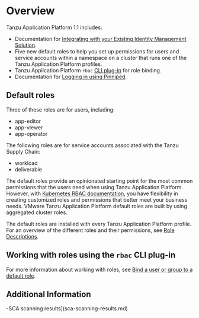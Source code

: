# Overview

Tanzu Application Platform 1.1 includes:

- Documentation for [Integrating with your Existing Identity Management Solution](integrating-identity.md).
- Five new default roles to help you set up permissions for users and service accounts within a namespace on a cluster that runs one of the Tanzu Application Platform profiles.
- Tanzu Application Platform `rbac` [CLI plug-in](binding.md) for role binding.
- Documentation for [Logging in using Pinniped](pinniped-login.md).

## <a id="default-roles"></a> Default roles

Three of these roles are for users, including:

- app-editor
- app-viewer
- app-operator

The following roles are for service accounts associated with the Tanzu Supply Chain:

- workload
- deliverable

The default roles provide an opinionated starting point for the most common permissions that the users need when using Tanzu Application Platform. However, with [Kubernetes RBAC documentation](https://kubernetes.io/docs/reference/access-authn-authz/rbac/), you have flexibility in creating customized roles and permissions that better meet your business needs. VMware Tanzu Application Platform default roles are built by using aggregated cluster roles.

The default roles are installed with every Tanzu Application Platform profile. For an overview of the different roles and their permissions, see [Role Descriptions](role-descriptions.md).

## <a id="work-with-roles"></a>Working with roles using the `rbac` CLI plug-in

For more information about working with roles, see [Bind a user or group to a default role](binding.md).

## <a id="add-info"></a>Additional Information

-SCA scanning results](sca-scanning-results.md)